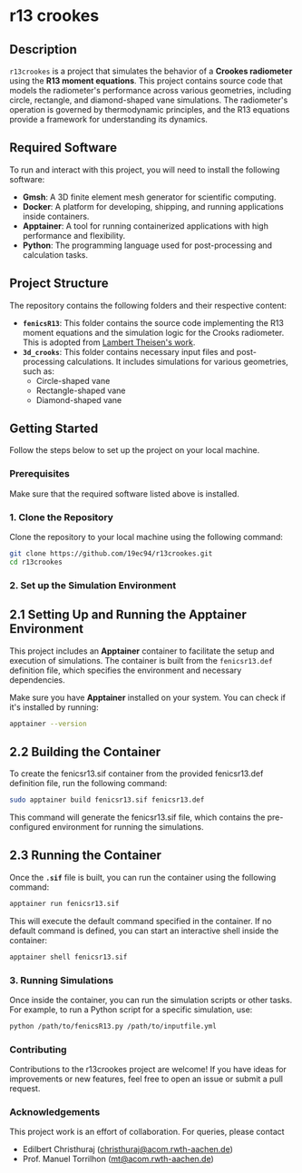# r13 crookes

## Description

`r13crookes` is a project that simulates the behavior of a **Crookes radiometer** using the **R13 moment equations**. This project contains source code that models the radiometer's performance across various geometries, including circle, rectangle, and diamond-shaped vane simulations. The radiometer's operation is governed by thermodynamic principles, and the R13 equations provide a framework for understanding its dynamics.

## Required Software

To run and interact with this project, you will need to install the following software:

- **Gmsh**: A 3D finite element mesh generator for scientific computing.
- **Docker**: A platform for developing, shipping, and running applications inside containers.
- **Apptainer**: A tool for running containerized applications with high performance and flexibility.
- **Python**: The programming language used for post-processing and calculation tasks.

## Project Structure

The repository contains the following folders and their respective content:

- **`fenicsR13`**: This folder contains the source code implementing the R13 moment equations and the simulation logic for the Crooks radiometer. This is adopted from [Lambert Theisen's work](https://github.com/lambooo/fenicsr13).
- **`3d_crooks`**: This folder contains necessary input files and post-processing calculations. It includes simulations for various geometries, such as:
  - Circle-shaped vane
  - Rectangle-shaped vane
  - Diamond-shaped vane

## Getting Started

Follow the steps below to set up the project on your local machine.

### Prerequisites

Make sure that the required software listed above is installed.

### 1. Clone the Repository

Clone the repository to your local machine using the following command:

```bash
git clone https://github.com/19ec94/r13crookes.git
cd r13crookes
```

### 2. Set up the Simulation Environment

## 2.1 Setting Up and Running the Apptainer Environment

This project includes an **Apptainer** container to facilitate the setup and execution of simulations. The container is built from the `fenicsr13.def` definition file, which specifies the environment and necessary dependencies.


Make sure you have **Apptainer** installed on your system. You can check if it's installed by running:

```bash
apptainer --version
```
## 2.2 Building the Container
To create the fenicsr13.sif container from the provided fenicsr13.def definition file, run the following command:

```bash
sudo apptainer build fenicsr13.sif fenicsr13.def
```
This command will generate the fenicsr13.sif file, which contains the pre-configured environment for running the simulations.

## 2.3 Running the Container
Once the **`.sif`** file is built, you can run the container using the following command:
```bash
apptainer run fenicsr13.sif
```
This will execute the default command specified in the container. If no default command is defined, you can start an interactive shell inside the container:
```bash
apptainer shell fenicsr13.sif
```

### 3. Running Simulations
Once inside the container, you can run the simulation scripts or other tasks. For example, to run a Python script for a specific simulation, use:

```bash
python /path/to/fenicsR13.py /path/to/inputfile.yml
```
### Contributing
Contributions to the r13crookes project are welcome! If you have ideas for improvements or new features, feel free to open an issue or submit a pull request.

### Acknowledgements
This project work is an effort of collaboration. For queries, please contact
 - Edilbert Christhuraj (christhuraj@acom.rwth-aachen.de)
 - Prof. Manuel Torrilhon (mt@acom.rwth-aachen.de)
